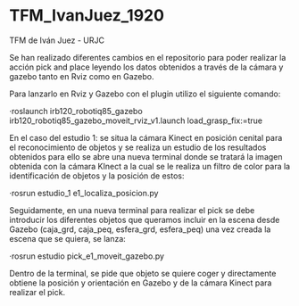 # TFM_IvanJuez_1920
TFM de Iván Juez - URJC

Se han realizado diferentes cambios en el repositorio para poder realizar la acción pick and place leyendo los datos obtenidos a través de la cámara y gazebo tanto en Rviz como en Gazebo.

Para lanzarlo en Rviz y Gazebo con el plugin utilizo el siguiente comando:

·roslaunch irb120_robotiq85_gazebo irb120_robotiq85_gazebo_moveit_rviz_v1.launch load_grasp_fix:=true

En el caso del estudio 1: se situa la cámara Kinect en posición cenital para el reconocimiento de objetos y se realiza un estudio de los resultados obtenidos para ello
se abre una nueva terminal donde se tratará la imagen obtenida con la cámara KInect a la cual se le realiza un filtro de color para la identificación de objetos y la posición de estos:

·rosrun estudio_1 e1_localiza_posicion.py


Seguidamente, en una nueva terminal para realizar el pick se debe introducir los diferentes objetos que queramos incluir en la escena desde Gazebo (caja_grd, caja_peq, esfera_grd, esfera_peq) una vez creada la escena que se quiera, se lanza:

·rosrun estudio pick_e1_moveit_gazebo.py

Dentro de la terminal, se pide que objeto se quiere coger y directamente obtiene la posición y orientación en Gazebo y de la cámara Kinect para realizar el pick.






